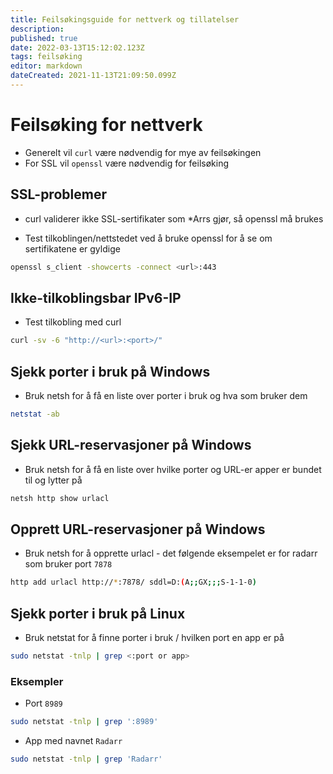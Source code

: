 ```yaml
---
title: Feilsøkingsguide for nettverk og tillatelser
description: 
published: true
date: 2022-03-13T15:12:02.123Z
tags: feilsøking
editor: markdown
dateCreated: 2021-11-13T21:09:50.099Z
---
```


# Feilsøking for nettverk

- Generelt vil `curl` være nødvendig for mye av feilsøkingen
- For SSL vil `openssl` være nødvendig for feilsøking

## SSL-problemer

- curl validerer ikke SSL-sertifikater som \*Arrs gjør, så openssl må brukes

- Test tilkoblingen/nettstedet ved å bruke openssl for å se om sertifikatene er gyldige

```bash
openssl s_client -showcerts -connect <url>:443
```

## Ikke-tilkoblingsbar IPv6-IP

- Test tilkobling med curl

```bash
curl -sv -6 "http://<url>:<port>/"
```

## Sjekk porter i bruk på Windows

- Bruk netsh for å få en liste over porter i bruk og hva som bruker dem

```bash
netstat -ab
```

## Sjekk URL-reservasjoner på Windows

- Bruk netsh for å få en liste over hvilke porter og URL-er apper er bundet til og lytter på

```bash
netsh http show urlacl
```

## Opprett URL-reservasjoner på Windows

- Bruk netsh for å opprette urlacl - det følgende eksempelet er for radarr som bruker port `7878`

```bash
http add urlacl http://*:7878/ sddl=D:(A;;GX;;;S-1-1-0)
```

## Sjekk porter i bruk på Linux

- Bruk netstat for å finne porter i bruk / hvilken port en app er på

```bash
sudo netstat -tnlp | grep <:port or app>
```

### Eksempler

- Port `8989`

```bash
sudo netstat -tnlp | grep ':8989'
```

- App med navnet `Radarr`

```bash
sudo netstat -tnlp | grep 'Radarr'
```